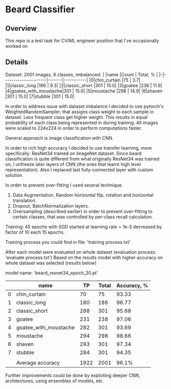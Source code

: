 # Beard Classifier

## Overview

This repo is a test task for CV/ML engineer position that I've occasionally worked on

## Details

Dataset: 2001 images, 8 classes, imbalanced:
| |name			|Count	| Total, %  |
|-|---------------------|-------|-----------|
|0|chin_curtain 	|75   	|	 3.7|
|1|classic_long 	|186	|	 9.3|
|2|classic_short	|301	|    	15.0|
|3|goatee		|238	|    	11.9|
|4|goatee_with_moustache|301	|    	15.0|
|5|moustache		|298	|    	14.9|
|6|shaven		|301	|    	15.0|
|7|stubble		|301	|    	15.0|

In order to address issue with dataset imbalance I decided to use
pytorch's WeightedRandomSampler, that assigns class weight to each sample in
dataset. Less frequent class get higher weight. This results in equal probability of
each class being represented in during training. All images were scaled to 224x224
in order to perform computations faster.

General approach is image classification with CNN.

In order to rich high accuracy I decided to use transfer learning, more specifically:
ResNet34 trained on ImageNet dataset. Since beard classification is quite different
from what originally ResNet34 was trained on, I unfreeze later layers of CNN (the ones
that learnt high level representation). Also I replaced last fully-connected layer
with custom solution.

In order to prevent over-fitting I used several technique.
1. Data Augmentation. Random horizontal flip, rotation and horizontal translation.
2. Dropout, BatchNormalization layers.
3. Oversampling (described earlier) in order to prevent over-fitting to certain classes,
   that was controlled by per-class recall calculation.

Training: 45 epochs with SGD started at learning rate = 1e-3 decreased by factor of 10
each 15 epochs.

Training process you could find in file: 'training process.txt'

After each model were evaluated on whole dataset (evaluation process: 'evaluate process.txt')
Based on the results model with higher accuracy on whole dataset was selected (results below)

model name: 'beard_resnet34_epoch_30.pt'

| |name			|TP	|Total	|Accuracy, %|
|-|---------------------|-------|-------|-----------|
|0|chin_curtain		|70	|75	|93.33	    |
|1|classic_long		|180	|186	|96.77	    |
|2|classic_short	|288	|301	|95.68      |
|3|goatee		|231	|238	|97.06	    |
|4|goatee_with_moustache|282	|301	|93.69      |
|5|moustache		|294	|298	|98.66      |
|6|shaven		|293	|301	|97.34      |
|7|stubble		|284	|301	|94.35      |
|						    |
| |Average accuracy	|1922	|2001	|96.1%	    |

Further improvements could be done by exploiting deeper CNN, architectures, using ensembles of models, etc.
